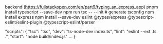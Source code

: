 backend (https://fullstackopen.com/en/part9/typing_an_express_app)
pnpm install typescript --save-dev
npm run tsc -- --init # generate tsconfig
npm install express
npm install --save-dev eslint @types/express @typescript-eslint/eslint-plugin @typescript-eslint/parser

"scripts": {
"tsc": "tsc",
"dev": "ts-node-dev index.ts",
"lint": "eslint --ext .ts .",
"start": "node build/index.js"
...
}
